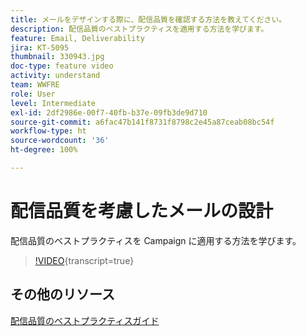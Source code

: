```yaml
---
title: メールをデザインする際に、配信品質を確認する方法を教えてください。
description: 配信品質のベストプラクティスを適用する方法を学びます。
feature: Email, Deliverability
jira: KT-5095
thumbnail: 330943.jpg
doc-type: feature video
activity: understand
team: WWFRE
role: User
level: Intermediate
exl-id: 2df2986e-00f7-40fb-b37e-09fb3de9d710
source-git-commit: a6fac47b141f8731f8798c2e45a87ceab08bc54f
workflow-type: ht
source-wordcount: '36'
ht-degree: 100%

---
```


# 配信品質を考慮したメールの設計

配信品質のベストプラクティスを Campaign に適用する方法を学びます。

>[!VIDEO](https://video.tv.adobe.com/v/3452559?quality=12&learn=on&captions=jpn){transcript=true}

## その他のリソース

[配信品質のベストプラクティスガイド](https://experienceleague.adobe.com/docs/deliverability-learn/deliverability-best-practice-guide/introduction.html?lang=ja)

